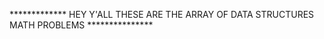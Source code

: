 *************      HEY Y'ALL THESE ARE THE ARRAY OF DATA STRUCTURES MATH PROBLEMS       ***************
